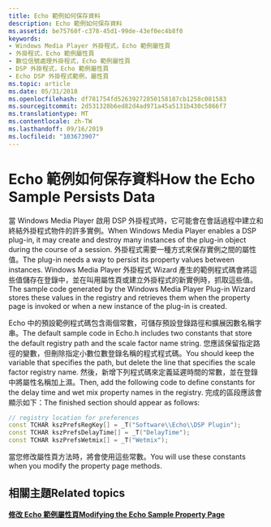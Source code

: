 ```yaml
---
title: Echo 範例如何保存資料
description: Echo 範例如何保存資料
ms.assetid: be75760f-c378-45d1-99de-43ef0ec4b8f0
keywords:
- Windows Media Player 外掛程式，Echo 範例屬性頁
- 外掛程式，Echo 範例屬性頁
- 數位信號處理外掛程式，Echo 範例屬性頁
- DSP 外掛程式，Echo 範例屬性頁
- Echo DSP 外掛程式範例，屬性頁
ms.topic: article
ms.date: 05/31/2018
ms.openlocfilehash: df781754fd52639272850158187cb1258c081583
ms.sourcegitcommit: 2d531328b6ed82d4ad971a45a5131b430c5866f7
ms.translationtype: MT
ms.contentlocale: zh-TW
ms.lasthandoff: 09/16/2019
ms.locfileid: "103673907"
---
```

# <a name="how-the-echo-sample-persists-data"></a><span data-ttu-id="cda32-108">Echo 範例如何保存資料</span><span class="sxs-lookup"><span data-stu-id="cda32-108">How the Echo Sample Persists Data</span></span>

<span data-ttu-id="cda32-109">當 Windows Media Player 啟用 DSP 外掛程式時，它可能會在會話過程中建立和終結外掛程式物件的許多實例。</span><span class="sxs-lookup"><span data-stu-id="cda32-109">When Windows Media Player enables a DSP plug-in, it may create and destroy many instances of the plug-in object during the course of a session.</span></span> <span data-ttu-id="cda32-110">外掛程式需要一種方式來保存實例之間的屬性值。</span><span class="sxs-lookup"><span data-stu-id="cda32-110">The plug-in needs a way to persist its property values between instances.</span></span> <span data-ttu-id="cda32-111">Windows Media Player 外掛程式 Wizard 產生的範例程式碼會將這些值儲存在登錄中，並在叫用屬性頁或建立外掛程式的新實例時，抓取這些值。</span><span class="sxs-lookup"><span data-stu-id="cda32-111">The sample code generated by the Windows Media Player Plug-in Wizard stores these values in the registry and retrieves them when the property page is invoked or when a new instance of the plug-in is created.</span></span>

<span data-ttu-id="cda32-112">Echo 中的預設範例程式碼包含兩個常數，可儲存預設登錄路徑和擴展因數名稱字串。</span><span class="sxs-lookup"><span data-stu-id="cda32-112">The default sample code in Echo.h includes two constants that store the default registry path and the scale factor name string.</span></span> <span data-ttu-id="cda32-113">您應該保留指定路徑的變數，但刪除指定小數位數登錄名稱的程式程式碼。</span><span class="sxs-lookup"><span data-stu-id="cda32-113">You should keep the variable that specifies the path, but delete the line that specifies the scale factor registry name.</span></span> <span data-ttu-id="cda32-114">然後，新增下列程式碼來定義延遲時間的常數，並在登錄中將屬性名稱加上濕。</span><span class="sxs-lookup"><span data-stu-id="cda32-114">Then, add the following code to define constants for the delay time and wet mix property names in the registry.</span></span> <span data-ttu-id="cda32-115">完成的區段應該會顯示如下：</span><span class="sxs-lookup"><span data-stu-id="cda32-115">The finished section should appear as follows:</span></span>


```C++
// registry location for preferences
const TCHAR kszPrefsRegKey[] = _T("Software\\Echo\\DSP Plugin");
const TCHAR kszPrefsDelayTime[] = _T("DelayTime");
const TCHAR kszPrefsWetmix[] = _T("Wetmix");

```



<span data-ttu-id="cda32-116">當您修改屬性頁方法時，將會使用這些常數。</span><span class="sxs-lookup"><span data-stu-id="cda32-116">You will use these constants when you modify the property page methods.</span></span>

## <a name="related-topics"></a><span data-ttu-id="cda32-117">相關主題</span><span class="sxs-lookup"><span data-stu-id="cda32-117">Related topics</span></span>

<dl> <dt>

[<span data-ttu-id="cda32-118">**修改 Echo 範例屬性頁**</span><span class="sxs-lookup"><span data-stu-id="cda32-118">**Modifying the Echo Sample Property Page**</span></span>](modifying-the-echo-sample-property-page.md)
</dt> </dl>

 

 




